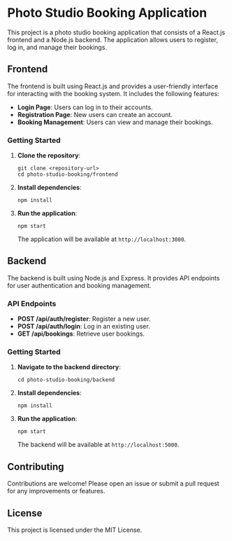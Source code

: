# Photo Studio Booking Application

This project is a photo studio booking application that consists of a React.js frontend and a Node.js backend. The application allows users to register, log in, and manage their bookings.

## Frontend

The frontend is built using React.js and provides a user-friendly interface for interacting with the booking system. It includes the following features:

- **Login Page**: Users can log in to their accounts.
- **Registration Page**: New users can create an account.
- **Booking Management**: Users can view and manage their bookings.

### Getting Started

1. **Clone the repository**:
   ```
   git clone <repository-url>
   cd photo-studio-booking/frontend
   ```

2. **Install dependencies**:
   ```
   npm install
   ```

3. **Run the application**:
   ```
   npm start
   ```

   The application will be available at `http://localhost:3000`.

## Backend

The backend is built using Node.js and Express. It provides API endpoints for user authentication and booking management.

### API Endpoints

- **POST /api/auth/register**: Register a new user.
- **POST /api/auth/login**: Log in an existing user.
- **GET /api/bookings**: Retrieve user bookings.

### Getting Started

1. **Navigate to the backend directory**:
   ```
   cd photo-studio-booking/backend
   ```

2. **Install dependencies**:
   ```
   npm install
   ```

3. **Run the application**:
   ```
   npm start
   ```

   The backend will be available at `http://localhost:5000`.

## Contributing

Contributions are welcome! Please open an issue or submit a pull request for any improvements or features.

## License

This project is licensed under the MIT License.